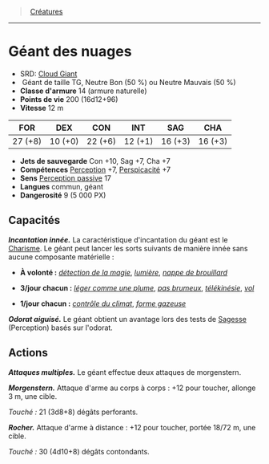 ﻿---
!Monster
Family: MonsterHD
Type: Géant
Size: TG
Alignment: Neutre Bon (50 %) ou Neutre Mauvais (50 %)
ArmorClass: 14 (armure naturelle)
HitPoints: 200 (16d12+96)
Speed: 12 m
Strength: 27 (+8)
Dexterity: 10 (+0)
Constitution: 22 (+6)
Intelligence: 12 (+1)
Wisdom: 16 (+3)
Charisma: 16 (+3)
SavingThrows: Con +10, Sag +7, Cha +7
Skills: '[Perception](hd_abilities_wisdom_perception.md) +7, [Perspicacité](hd_abilities_wisdom_perspicacite.md) +7'
Senses: '[Perception passive](hd_abilities_dexterity_perception_passive.md) 17'
Languages: commun, géant
Challenge: 9 (5 000 PX)
Id: monsters_hd.md#géant-des-nuages
ParentLink: monsters_hd.md#créatures
Name: Géant des nuages
ParentName: Créatures
NameLevel: 1
AltName: '[Cloud Giant](srd_monsters_cloud_giant.md)'
Attributes: {}
---
> [Créatures](hd_monsters.md)

---

# Géant des nuages

- SRD: [Cloud Giant](srd_monsters_cloud_giant.md)
-  Géant de taille TG, Neutre Bon (50 %) ou Neutre Mauvais (50 %)
- **Classe d'armure** 14 (armure naturelle)
- **Points de vie** 200 (16d12+96)
- **Vitesse** 12 m

|FOR|DEX|CON|INT|SAG|CHA|
|---|---|---|---|---|---|
|27 (+8)|10 (+0)|22 (+6)|12 (+1)|16 (+3)|16 (+3)|

- **Jets de sauvegarde** Con +10, Sag +7, Cha +7
- **Compétences** [Perception](hd_abilities_wisdom_perception.md) +7, [Perspicacité](hd_abilities_wisdom_perspicacite.md) +7
- **Sens** [Perception passive](hd_abilities_dexterity_perception_passive.md) 17
- **Langues** commun, géant
- **Dangerosité** 9 (5 000 PX)

## Capacités

**_Incantation innée._** La caractéristique d'incantation du géant est le [Charisme](hd_abilities_charisma.md). Le géant peut lancer les sorts suivants de manière innée sans aucune composante matérielle :

* **À volonté :** _[détection de la magie](hd_spells_detection_de_la_magie.md)_, _[lumière](hd_spells_lumiere.md)_, _[nappe de brouillard](hd_spells_nappe_de_brouillard.md)_

* **3/jour chacun :** _[léger comme une plume](hd_spells_leger_comme_une_plume.md)_, _[pas brumeux](hd_spells_pas_brumeux.md)_, _[télékinésie](hd_spells_telekinesie.md)_, _[vol](hd_spells_vol.md)_

* **1/jour chacun :** _[contrôle du climat](hd_spells_controle_du_climat.md)_, _[forme gazeuse](hd_spells_forme_gazeuse.md)_

**_Odorat aiguisé._** Le géant obtient un avantage lors des tests de [Sagesse](hd_abilities_wisdom.md) (Perception) basés sur l'odorat.

## Actions

**_Attaques multiples._** Le géant effectue deux attaques de morgenstern.

**_Morgenstern._** Attaque d'arme au corps à corps : +12 pour toucher, allonge 3 m, une cible.

_Touché :_ 21 (3d8+8) dégâts perforants.

**_Rocher._** Attaque d'arme à distance : +12 pour toucher, portée 18/72 m, une cible.

_Touché :_ 30 (4d10+8) dégâts contondants.

